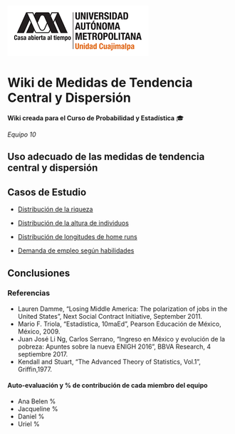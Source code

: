 ![UAM-C](/assets/images/logouamcuajimalpa.png)

# Wiki de Medidas de Tendencia Central y Dispersión

**Wiki creada para el Curso de Probabilidad y Estadística** :mortar_board:

*Equipo 10*

## Uso adecuado de las medidas de tendencia central y dispersión

## Casos de Estudio

  - [Distribución de la riqueza](./caso1.md)

  - [Distribución de la altura de individuos](./caso2.md)

  - [Distribución de longitudes de home runs](./caso3.md)

  - [Demanda de empleo según habilidades](./caso4.md)

## Conclusiones

### Referencias

* Lauren Damme, “Losing Middle America: The polarization of jobs in the United States”, Next Social Contract Initiative, September 2011.
* Mario F. Triola, “Estadística, 10maEd”, Pearson Educación de México, México, 2009.
* Juan José Li Ng, Carlos Serrano, “Ingreso en México y evolución de la pobreza: Apuntes sobre la nueva ENIGH 2016”, BBVA Research, 4 septiembre 2017.
* Kendall and Stuart, “The Advanced Theory of Statistics, Vol.1”, Griffin,1977.

#### Auto-evaluación y % de contribución de cada miembro del equipo

* Ana Belen %
* Jacqueline %
* Daniel %
* Uriel %
